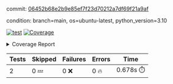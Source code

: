 commit: [06452b68e2b9e85ef7f23d70212a7df69f21a9af](https://github.com/rcmdnk/python-template/tree/06452b68e2b9e85ef7f23d70212a7df69f21a9af)

condition: branch=main, os=ubuntu-latest, python_version=3.10

[![test](https://github.com/rcmdnk/python-template/actions/workflows/test.yml/badge.svg)](https://github.com/rcmdnk/python-template/actions/runs/6688959147)
<a href="https://github.com/rcmdnk/python-template/blob/06452b68e2b9e85ef7f23d70212a7df69f21a9af/README.md"><img alt="Coverage" src="https://img.shields.io/badge/Coverage-100%25-brightgreen.svg" /></a><details><summary>Coverage Report </summary><table><tr><th>File</th><th>Stmts</th><th>Miss</th><th>Cover</th></tr><tbody><tr><td><b>TOTAL</b></td><td><b>4</b></td><td><b>0</b></td><td><b>100%</b></td></tr></tbody></table></details>

| Tests | Skipped | Failures | Errors | Time |
| ----- | ------- | -------- | -------- | ------------------ |
| 2 | 0 :zzz: | 0 :x: | 0 :fire: | 0.678s :stopwatch: |

